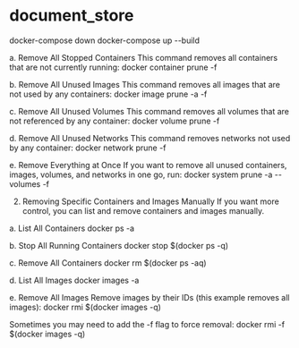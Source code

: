 # document_store
docker-compose down
docker-compose up --build

a. Remove All Stopped Containers
This command removes all containers that are not currently running:
docker container prune -f

b. Remove All Unused Images
This command removes all images that are not used by any containers:
docker image prune -a -f

c. Remove All Unused Volumes
This command removes all volumes that are not referenced by any container:
docker volume prune -f

d. Remove All Unused Networks
This command removes networks not used by any container:
docker network prune -f

e. Remove Everything at Once
If you want to remove all unused containers, images, volumes, and networks in one go, run:
docker system prune -a --volumes -f

2. Removing Specific Containers and Images Manually
If you want more control, you can list and remove containers and images manually.

a. List All Containers
docker ps -a

b. Stop All Running Containers
docker stop $(docker ps -q)

c. Remove All Containers
docker rm $(docker ps -aq)

d. List All Images
docker images -a

e. Remove All Images
Remove images by their IDs (this example removes all images):
docker rmi $(docker images -q)

Sometimes you may need to add the -f flag to force removal:
docker rmi -f $(docker images -q)